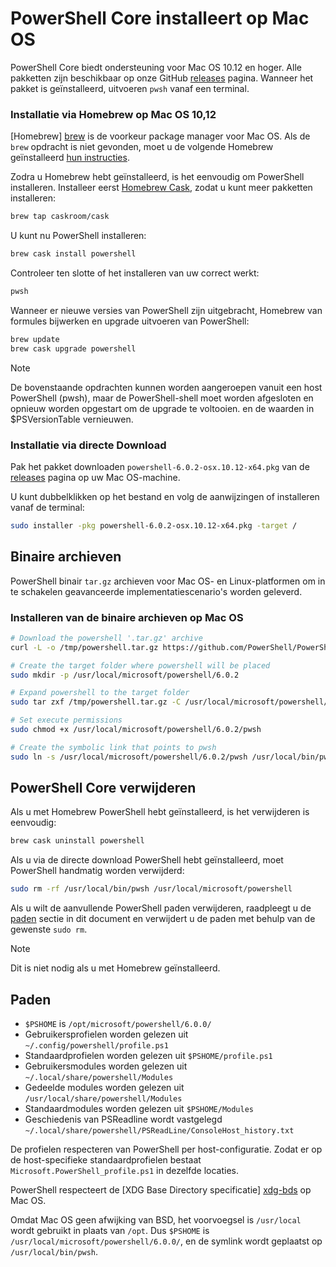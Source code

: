 # <a name="installing-powershell-core-on-macos"></a>PowerShell Core installeert op Mac OS

PowerShell Core biedt ondersteuning voor Mac OS 10.12 en hoger.
Alle pakketten zijn beschikbaar op onze GitHub [releases][] pagina.
Wanneer het pakket is geïnstalleerd, uitvoeren `pwsh` vanaf een terminal.

### <a name="installation-via-homebrew-on-macos-1012"></a>Installatie via Homebrew op Mac OS 10,12

[Homebrew] [ brew] is de voorkeur package manager voor Mac OS.
Als de `brew` opdracht is niet gevonden, moet u de volgende Homebrew geïnstalleerd [hun instructies][brew].

Zodra u Homebrew hebt geïnstalleerd, is het eenvoudig om PowerShell installeren.
Installeer eerst [Homebrew Cask][cask], zodat u kunt meer pakketten installeren:

```sh
brew tap caskroom/cask
```

U kunt nu PowerShell installeren:

```sh
brew cask install powershell
```

Controleer ten slotte of het installeren van uw correct werkt:

```sh
pwsh
```

Wanneer er nieuwe versies van PowerShell zijn uitgebracht, Homebrew van formules bijwerken en upgrade uitvoeren van PowerShell:

```sh
brew update
brew cask upgrade powershell
```

> [!NOTE]
> De bovenstaande opdrachten kunnen worden aangeroepen vanuit een host PowerShell (pwsh), maar de PowerShell-shell moet worden afgesloten en opnieuw worden opgestart om de upgrade te voltooien.
> en de waarden in $PSVersionTable vernieuwen.

[brew]: http://brew.sh/
[cask]: https://caskroom.github.io/

### <a name="installation-via-direct-download"></a>Installatie via directe Download

Pak het pakket downloaden `powershell-6.0.2-osx.10.12-x64.pkg` van de [releases][] pagina op uw Mac OS-machine.

U kunt dubbelklikken op het bestand en volg de aanwijzingen of installeren vanaf de terminal:

```sh
sudo installer -pkg powershell-6.0.2-osx.10.12-x64.pkg -target /
```

## <a name="binary-archives"></a>Binaire archieven

PowerShell binair `tar.gz` archieven voor Mac OS- en Linux-platformen om in te schakelen geavanceerde implementatiescenario's worden geleverd.

### <a name="installing-binary-archives-on-macos"></a>Installeren van de binaire archieven op Mac OS

```sh
# Download the powershell '.tar.gz' archive
curl -L -o /tmp/powershell.tar.gz https://github.com/PowerShell/PowerShell/releases/download/v6.0.2/powershell-6.0.2-osx-x64.tar.gz

# Create the target folder where powershell will be placed
sudo mkdir -p /usr/local/microsoft/powershell/6.0.2

# Expand powershell to the target folder
sudo tar zxf /tmp/powershell.tar.gz -C /usr/local/microsoft/powershell/6.0.2

# Set execute permissions
sudo chmod +x /usr/local/microsoft/powershell/6.0.2/pwsh

# Create the symbolic link that points to pwsh
sudo ln -s /usr/local/microsoft/powershell/6.0.2/pwsh /usr/local/bin/pwsh
```

## <a name="uninstalling-powershell-core"></a>PowerShell Core verwijderen

Als u met Homebrew PowerShell hebt geïnstalleerd, is het verwijderen is eenvoudig:

```sh
brew cask uninstall powershell
```

Als u via de directe download PowerShell hebt geïnstalleerd, moet PowerShell handmatig worden verwijderd:

```sh
sudo rm -rf /usr/local/bin/pwsh /usr/local/microsoft/powershell
```

Als u wilt de aanvullende PowerShell paden verwijderen, raadpleegt u de [paden][] sectie in dit document en verwijdert u de paden met behulp van de gewenste `sudo rm`.

> [!NOTE]
> Dit is niet nodig als u met Homebrew geïnstalleerd.

[paden]:#paths

## <a name="paths"></a>Paden

* `$PSHOME` is `/opt/microsoft/powershell/6.0.0/`
* Gebruikersprofielen worden gelezen uit `~/.config/powershell/profile.ps1`
* Standaardprofielen worden gelezen uit `$PSHOME/profile.ps1`
* Gebruikersmodules worden gelezen uit `~/.local/share/powershell/Modules`
* Gedeelde modules worden gelezen uit `/usr/local/share/powershell/Modules`
* Standaardmodules worden gelezen uit `$PSHOME/Modules`
* Geschiedenis van PSReadline wordt vastgelegd `~/.local/share/powershell/PSReadLine/ConsoleHost_history.txt`

De profielen respecteren van PowerShell per host-configuratie.
Zodat er op de host-specifieke standaardprofielen bestaat `Microsoft.PowerShell_profile.ps1` in dezelfde locaties.

PowerShell respecteert de [XDG Base Directory specificatie] [ xdg-bds] op Mac OS.

Omdat Mac OS geen afwijking van BSD, het voorvoegsel is `/usr/local` wordt gebruikt in plaats van `/opt`.
Dus `$PSHOME` is `/usr/local/microsoft/powershell/6.0.0/`, en de symlink wordt geplaatst op `/usr/local/bin/pwsh`.

[releases]: https://github.com/PowerShell/PowerShell/releases/latest
[xdg-bds]: https://specifications.freedesktop.org/basedir-spec/basedir-spec-latest.html
